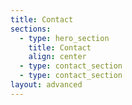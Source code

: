 ```yaml
---
title: Contact
sections:
  - type: hero_section
    title: Contact
    align: center
  - type: contact_section
  - type: contact_section
layout: advanced
---
```

